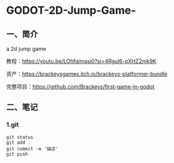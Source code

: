 # GODOT-2D-Jump-Game-

## 一、简介

a 2d jump game

教程：https://youtu.be/LOhfqjmasi0?si=4RguI6-pXHZ2mk9K 

资产：https://brackeysgames.itch.io/brackeys-platformer-bundle 

完整项目：https://github.com/Brackeys/first-game-in-godot 

## 二、笔记

### 1.git

```
git status
git add .
git commit -m '描述'
git push
```

